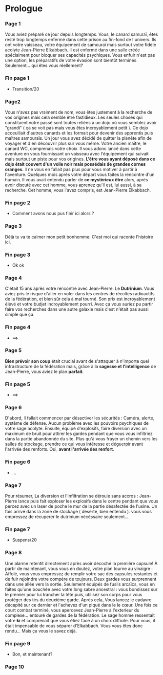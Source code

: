 # Prologue
### Page 1
Vous aviez préparé ce jour depuis longtemps. Vous, le canard samuraï, êtes resté trop longtemps enfermé dans cette prison au fin-fond de l'univers. Ils ont votre vaisseau, votre équipement de samouraï mais surtout votre fidèle acolyte Jean-Pierre Elkabbach. Il est enfermé dans une salle créée spécialment pour bloquer ses capacités psychiques. Vous enfuir n'est pas une option, les préparatifs de votre évasion sont bientôt terminés. Seulement... qui êtes vous réellement?
### Fin page 1
* Transition/20
### Page2 
Vous n'avez pas vraiment de nom, vous êtes justement à la recherche de vos origines mais cela semble être fastidieux. Les seules  choses qui constituent votre passé sont toutes reliées à un dojo où vous semblez avoir "grandi" ( ça se voit pas mais vous êtes incroyablement petit ). Ce dojo acceuillait d'autres canards et les formait pour devenir des apprentis puis maîtres samouraïs. Un jour vous avez décidé de quitter la planète afin de voyager et d'en découvrir plus sur vous même. Votre ancien maître, le canard WC, comprenais votre choix. Il vous adonc lancé dans cette aventure en vous fournissant un vaisseau avec l'équipement qui suivait mais surtout un piste pour vos origines. **L'être vous ayant déposé dans ce dojo était couvert d'un voile noir mais possédais de grandes cornes oranges**. Il ne vous en fallait pas plus pour vous motiver à partir à l'aventure. Quelques mois après votre départ vous faites la rencontre d'un humain. Il vous avait entendu parler de **ce mystèrieux être** alors, après avoir discuté avec cet homme, vous aprenez qu'il est, lui aussi, à sa recherche. Cet homme, vous l'avez compris, est Jean-Pierre Elkabbach.
### Fin page 2
* Comment avons nous pus finir ici alors ?
### Page 3
Déjà tu va te calmer mon petit bonhomme. C'est moi qui raconte l'histoire ici.
### Fin page 3
* Ok ok
### Page 4
C'était 15 ans après votre rencontre avec Jean-Pierre. Le **Dutrinium**. Vous aviez pris le risque d'aller en voler dans les centres de récoltes radioactifs de la fédération, et bien sûr cela à mal tourné. Son prix est incroyablement élevé et votre budjet incroyablement pourri. Avec ça vous auriez pu partir faire vos recherches dans une autre galaxie mais c'est n'était pas aussi simple que ça.
### Fin page 4
* ==>
### Page 5
**Bien prévoir son coup** était crucial avant de s'attaquer à n'importe quel infrastructure de la fédération mais, grâce à la **sagesse et l'intelligence** de Jean-Pierre, vous aviez le plan **parfait**.
### Fin page 5
* ==>
### Page 6
D'abord, Il fallait commencer par désactiver les sécurités : Caméra, alerte, système de défense. Aucun problème avec les pouvoirs psychiques de votre sage acolyte. Ensuite, équipé d'explosifs, faire diversion avec un maximum de bruit pour attirer les gardes pendant que vous vous infiltriez dans la partie abandonnée du site. Plus qu'à vous frayer un chemin vers les salles de stockage, prendre ce qui vous intêresse et déguerpir avant l'arrivée des renforts. Oui, **avant l'arrivée des renfort**.
### Fin page 6
* ...
### Page 7
Pour résumer, La diversion et l'infiltration se déroule sans accros : Jean-Pierre lance puis fait exploser les explosifs dans le centre pendant que vous percez avec un laser de poche le mur de la partie désafectée de l'usine. Un fois arrivé dans la zone de stockage ( deserte, bien entendu ). vous vous empressez de récuperer le dutrinium nécéssaire seulement... 
### Fin page 7
* Suspens/20
### Page 8
Une alarme retentit directement après avoir décoché la première capsule! À partir de maintenant, vous vous en doutez, votre plan tourne au vinaigre : Affolé, vous vous empressez de remplir votre sac des capsules restantes et de fuir rejoindre votre compère de toujours. Deux gardes vous surprennent dans une allée vers la sortie. Seulement équipés de fusils arcaïcs, vous en faites qu'une bouchée avec votre long sabre ancestral : vous bondissez sur le premier pour lui trancher la tête puis, utilisez son corps pour vous protèger des tirs du deuxième garde. Après cela, Vous lancez le cadavre décapité sur ce dernier et l'achevez d'un piqué dans le le cœur. Une fois ce court combat terminé, vous apercevez Jean-Pierre à l'exterieur du complexe... entouré de gardes de la fédération. Le sage homme ressentait votre **ki** et comprenait que vous étiez face à un choix difficile. Pour vous, il était impensable de vous séparer d'Elkabbach. Vous vous êtes donc rendu... Mais ça vous le savez déjà.
### Fin page 9
* Bon, et maintenant?
### Page 10
